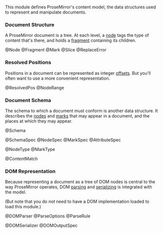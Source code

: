 This module defines ProseMirror's content model, the data structures
used to represent and manipulate documents.

### Document Structure

A ProseMirror document is a tree. At each level, a [node](#model.Node)
tags the type of content that's there, and holds a
[fragment](#model.Fragment) containing its children.

@Node
@Fragment
@Mark
@Slice
@ReplaceError

### Resolved Positions

Positions in a document can be represented as integer
[offsets](/docs/guides/doc/#indexing). But you'll often want to use a
more convenient representation.

@ResolvedPos
@NodeRange

### Document Schema

The schema to which a document must conform is another data structure.
It describes the [nodes](#model.NodeSpec) and [marks](#model.MarkSpec)
that may appear in a document, and the places at which they may
appear.

@Schema

@SchemaSpec
@NodeSpec
@MarkSpec
@AttributeSpec

@NodeType
@MarkType

@ContentMatch

### DOM Representation

Because representing a document as a tree of DOM nodes is central to
the way ProseMirror operates, DOM [parsing](#model.DOMParser) and
[serializing](#model.DOMSerializer) is integrated with the model.

(But note that you do _not_ need to have a DOM implementation loaded
to load this module.)

@DOMParser
@ParseOptions
@ParseRule

@DOMSerializer
@DOMOutputSpec
